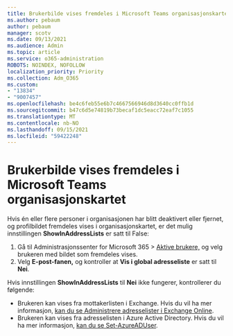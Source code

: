 ```yaml
---
title: Brukerbilde vises fremdeles i Microsoft Teams organisasjonskartet
ms.author: pebaum
author: pebaum
manager: scotv
ms.date: 09/13/2021
ms.audience: Admin
ms.topic: article
ms.service: o365-administration
ROBOTS: NOINDEX, NOFOLLOW
localization_priority: Priority
ms.collection: Adm_O365
ms.custom:
- "13834"
- "9007457"
ms.openlocfilehash: be4c6feb55e6b7c4667566946d8d3640cc0ffb1d
ms.sourcegitcommit: b47c6d5e74819b73becaf1dc5eacc72eaf7c1055
ms.translationtype: MT
ms.contentlocale: nb-NO
ms.lasthandoff: 09/15/2021
ms.locfileid: "59422248"
---
```

# <a name="user-picture-still-appears-in-the-microsoft-teams-organization-chart"></a>Brukerbilde vises fremdeles i Microsoft Teams organisasjonskartet

Hvis én eller flere personer i organisasjonen har blitt deaktivert eller fjernet, og profilbildet fremdeles vises i organisasjonskartet, er det mulig innstillingen **ShowInAddressLists** er satt til False: 

1. Gå til Administrasjonssenter for Microsoft 365 > [Aktive brukere,](https://admin.microsoft.com/Adminportal/Home?source=applauncher#/users) og velg brukeren med bildet som fremdeles vises. 
1. Velg **E-post-fanen,** og kontroller at **Vis i global adresseliste** er satt til **Nei**.

Hvis innstillingen **ShowInAddressLists** til **Nei** ikke fungerer, kontrollerer du følgende: 

- Brukeren kan vises fra mottakerlisten i Exchange. Hvis du vil ha mer informasjon, [kan du se Administrere adresselister i Exchange Online](https://docs.microsoft.com/exchange/address-books/address-lists/manage-address-lists#use-the-eac-to-hide-recipients-from-address-lists). 
- Brukeren kan vises fra adresselisten i Azure Active Directory. Hvis du vil ha mer informasjon, [kan du se Set-AzureADUser](https://docs.microsoft.com/powershell/module/azuread/set-azureaduser?view=azureadps-2.0). 